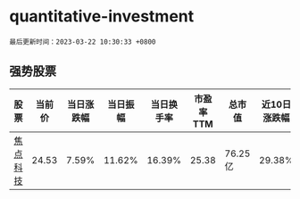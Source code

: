 # quantitative-investment

`最后更新时间：2023-03-22 10:30:33 +0800`

## 强势股票

|股票|当前价|当日涨跌幅|当日振幅|当日换手率|市盈率TTM|总市值|近10日涨跌幅|
|----|----|----|----|----|----|----|----|
|[焦点科技](https://xueqiu.com/S/SZ002315)|24.53|7.59%|11.62%|16.39%|25.38|76.25亿|29.38%|
